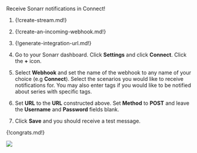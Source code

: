 Receive Sonarr notifications in Connect!

1. {!create-stream.md!}

1. {!create-an-incoming-webhook.md!}

1. {!generate-integration-url.md!}

1. Go to your Sonarr dashboard. Click **Settings** and click **Connect**.
    Click the **+** icon.

1. Select **Webhook** and set the name of the webhook to any name of your
    choice (e.g **Connect**). Select the scenarios you would like to receive
    notifications for. You may also enter tags if you would like to be
    notified about series with specific tags.

1. Set **URL** to the **URL** constructed above. Set **Method** to **POST**
    and leave the **Username** and **Password** fields blank.

1. Click **Save** and you should receive a test message.

{!congrats.md!}

![](/static/images/integrations/sonarr/001.png)
